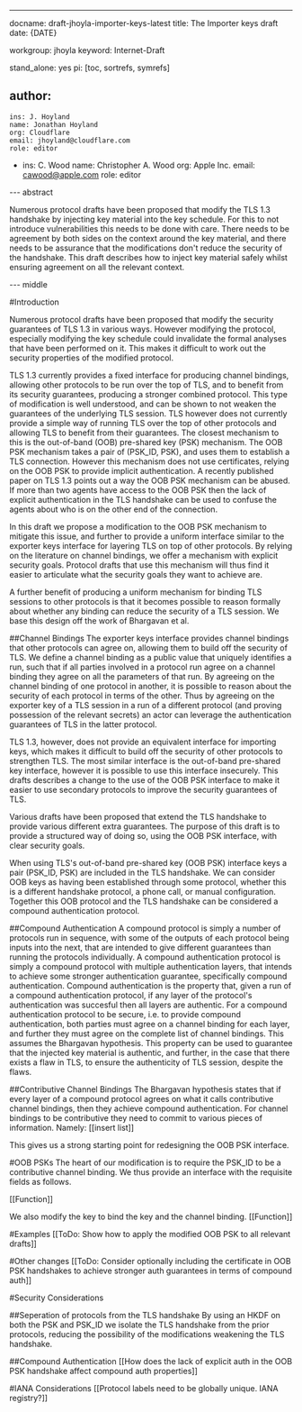 ---
docname: draft-jhoyla-importer-keys-latest
title: The Importer keys draft
date: {DATE}

workgroup: jhoyla
keyword: Internet-Draft

stand_alone: yes
pi: [toc, sortrefs, symrefs]

author:
-
    ins: J. Hoyland
    name: Jonathan Hoyland
    org: Cloudflare
    email: jhoyland@cloudflare.com
    role: editor
-
    ins: C. Wood
    name: Christopher A. Wood
    org: Apple Inc.
    email: cawood@apple.com
    role: editor

--- abstract

Numerous protocol drafts have been proposed that modify the TLS 1.3 handshake by injecting key material into the key schedule.
For this to not introduce vulnerabilities this needs to be done with care.
There needs to be agreement by both sides on the context around the key material, and there needs to be assurance that the modifications don't reduce the security of the handshake.
This draft describes how to inject key material safely whilst ensuring agreement on all the relevant context.

--- middle

#Introduction

Numerous protocol drafts have been proposed that modify the security guarantees of TLS 1.3 in various ways.
However modifying the protocol, especially modifying the key schedule could invalidate the formal analyses that have been performed on it.
This makes it difficult to work out the security properties of the modified protocol.

TLS 1.3 currently provides a fixed interface for producing channel bindings, allowing other protocols to be run over the top of TLS, and to benefit from its security guarantees, producing a stronger combined protocol.
This type of modification is well understood, and can be shown to not weaken the guarantees of the underlying TLS session.
TLS however does not currently provide a simple way of running TLS over the top of other protocols and allowing TLS to benefit from their guarantees.
The closest mechanism to this is the out-of-band (OOB) pre-shared key (PSK) mechanism.
The OOB PSK mechanism takes a pair of (PSK_ID, PSK), and uses them to establish a TLS connection.
However this mechanism does not use certificates, relying on the OOB PSK to provide implicit authentication.
A recently published paper on TLS 1.3 points out a way the OOB PSK mechanism can be abused.
If more than two agents have access to the OOB PSK then the lack of explicit authentication in the TLS handshake can be used to confuse the agents about who is on the other end of the connection.

In this draft we propose a modification to the OOB PSK mechanism to mitigate this issue, and further to provide a uniform interface similar to the exporter keys interface for layering TLS on top of other protocols.
By relying on the literature on channel bindings, we offer a mechanism with explicit security goals.
Protocol drafts that use this mechanism will thus find it easier to articulate what the security goals they want to achieve are.

A further benefit of producing a uniform mechanism for binding TLS sessions to other protocols is that it becomes possible to reason formally about whether any binding can reduce the security of a TLS session.
We base this design off the work of Bhargavan et al.

##Channel Bindings
The exporter keys interface provides channel bindings that other protocols can agree on, allowing them to build off the security of TLS.
We define a channel binding as a public value that uniquely identifies a run, such that if all parties involved in a protocol run agree on a channel binding they agree on all the parameters of that run.
By agreeing on the channel binding of one protocol in another, it is possible to reason about the security of each protocol in terms of the other.
Thus by agreeing on the exporter key of a TLS session in a run of a different protocol (and proving possession of the relevant secrets) an actor can leverage the authentication guarantees of TLS in the latter protocol.

TLS 1.3, however, does not provide an equivalent interface for importing keys, which makes it difficult to build off the security of other protocols to strengthen TLS.
The most similar interface is the out-of-band pre-shared key interface, however it is possible to use this interface insecurely.
This drafts describes a change to the use of the OOB PSK interface to make it easier to use secondary protocols to improve the security guarantees of TLS.

Various drafts have been proposed that extend the TLS handshake to provide various different extra guarantees.
The purpose of this draft is to provide a structured way of doing so, using the OOB PSK interface, with clear security goals.

When using TLS's out-of-band pre-shared key (OOB PSK) interface keys a pair (PSK_ID, PSK) are included in the TLS handshake.
We can consider OOB keys as having been established through some protocol, whether this is a different handshake protocol, a phone call, or manual configuration.
Together this OOB protocol and the TLS handshake can be considered a compound authentication protocol.

##Compound Authentication
A compound protocol is simply a number of protocols run in sequence, with some of the outputs of each protocol being inputs into the next, that are intended to give different guarantees than running the protocols individually.
A compound authentication protocol is simply a compound protocol with multiple authentication layers, that intends to achieve some stronger authentication guarantee, specifically compound authentication.
Compound authentication is the property that, given a run of a compound authentication protocol, if any layer of the protocol's authentication was succesful then all layers are authentic.
For a compound authentication protocol to be secure, i.e. to provide compound authentication, both parties must agree on a channel binding for each layer, and further they must agree on the complete list of channel bindings.
This assumes the Bhargavan hypothesis.
This property can be used to guarantee that the injected key material is authentic, and further, in the case that there exists a flaw in TLS, to ensure the authenticity of TLS session, despite the flaws.

##Contributive Channel Bindings
The Bhargavan hypothesis states that if every layer of a compound protocol agrees on what it calls contributive channel bindings, then they achieve compound authentication.
For channel bindings to be contributive they need to commit to various pieces of information.
Namely: \[\[insert list\]\]

This gives us a strong starting point for redesigning the OOB PSK interface.

#OOB PSKs
The heart of our modification is to require the PSK_ID to be a contributive channel binding.
We thus provide an interface with the requisite fields as follows.

\[\[Function\]\]

We also modify the key to bind the key and the channel binding.
\[\[Function\]\]

#Examples
\[\[ToDo: Show how to apply the modified OOB PSK to all relevant drafts\]\]

#Other changes
\[\[ToDo: Consider optionally including the certificate in OOB PSK handshakes to achieve stronger auth guarantees in terms of compound auth\]\]

#Security Considerations

##Seperation of protocols from the TLS handshake
By using an HKDF on both the PSK and PSK_ID we isolate the TLS handshake from the prior protocols, reducing the possibility of the modifications weakening the TLS handshake.

##Compound Authentication
\[\[How does the lack of explicit auth in the OOB PSK handshake affect compound auth properties\]\]

#IANA Considerations
\[\[Protocol labels need to be globally unique. IANA registry?\]\]

